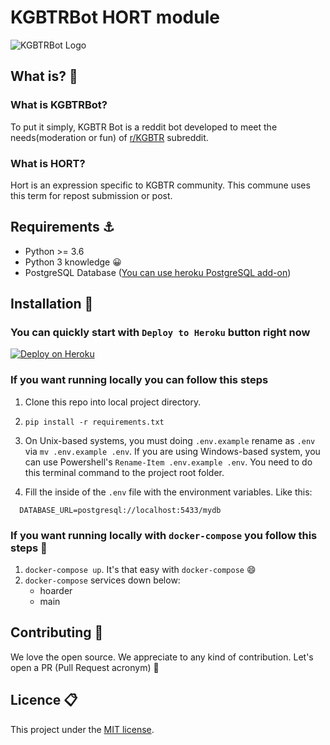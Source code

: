 # KGBTRBot **HORT** module

![KGBTRBot Logo](https://user-images.githubusercontent.com/29407019/111668072-6b951800-8826-11eb-9f77-7ace7ecd866e.png)

## What is? 🤔

### What is **KGBTRBot**?

To put it simply, KGBTR Bot is a reddit bot developed to meet the needs(moderation or fun) of [r/KGBTR](https://reddit.com/r/KGBTR) subreddit.

### What is **HORT**?

Hort is an expression specific to KGBTR community. This commune uses this term for repost submission or post.

## Requirements ⚓

- Python >= 3.6
- Python 3 knowledge 😀
- PostgreSQL Database ([You can use heroku PostgreSQL add-on](https://elements.heroku.com/addons/heroku-postgresql))

## Installation 🦆

### You can quickly start with `Deploy to Heroku` button right now

[![Deploy on Heroku](https://www.herokucdn.com/deploy/button.svg)](https://heroku.com/deploy?template=https://github.com/KGBTR/Reddit-Repost-Bot)

### If you want running locally you can follow this steps

1. Clone this repo into local project directory.

2. `pip install -r requirements.txt`

3. On Unix-based systems, you must doing `.env.example` rename as `.env` via `mv .env.example .env`. If you are using Windows-based system, you can use Powershell's `Rename-Item .env.example .env`. You need to do this terminal command to the project root folder.

4. Fill the inside of the `.env` file with the environment variables. Like this:

```dotenv
  DATABASE_URL=postgresql://localhost:5433/mydb
```

### If you want running locally with `docker-compose` you follow this steps 🐳

1. `docker-compose up`. It's that easy with `docker-compose` 😄
2. `docker-compose` services down below:
   - hoarder
   - main

## Contributing 🎉

We love the open source. We appreciate to any kind of contribution. Let's open a PR (Pull Request acronym) 🎊

## Licence 📋

This project under the [MIT license](LICENSE).
